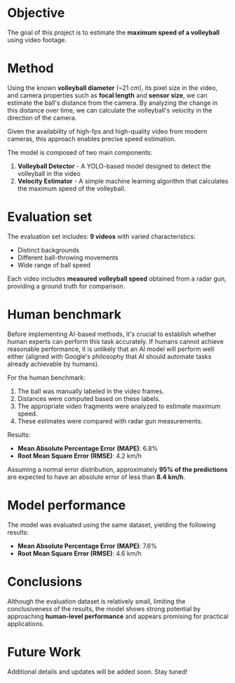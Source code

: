 # Objective
The goal of this project is to estimate the **maximum speed of a volleyball** using video footage.

# Method
Using the known **volleyball diameter** (~21 cm), its pixel size in the video, and camera properties such as **focal length** and **sensor size**, we can estimate the ball's distance from the camera. By analyzing the change in this distance over time, we can calculate the volleyball's velocity in the direction of the camera.

Given the availability of high-fps and high-quality video from modern cameras, this approach enables precise speed estimation.

The model is composed of two main components:
1. **Volleyball Detector** - A YOLO-based model designed to detect the volleyball in the video
2. **Velocity Estimator** - A simple machine learning algorithm that calculates the maximum speed of the volleyball.

# Evaluation set
The evaluation set includes:
**9 videos** with varied characteristics:
- Distinct backgrounds
- Different ball-throwing movements
- Wide range of ball speed

Each video includes **measured volleyball speed** obtained from a radar gun, providing a ground truth for comparison.

# Human benchmark
Before implementing AI-based methods, it's crucial to establish whether human experts can perform this task accurately. If humans cannot achieve reasonable performance, it is unlikely that an AI model will perform well either (aligned with Google's philosophy that AI should automate tasks already achievable by humans).

For the human benchmark:
1. The ball was manually labeled in the video frames.
2. Distances were computed based on these labels.
3. The appropriate video fragments were analyzed to estimate maximum speed.
4. These estimates were compared with radar gun measurements.

Results:
- **Mean Absolute Percentage Error (MAPE)**: 6.8%
- **Root Mean Square Error (RMSE)**: 4.2 km/h

Assuming a normal error distribution, approximately **95% of the predictions** are expected to have an absolute error of less than **8.4 km/h**.

# Model performance
The model was evaluated using the same dataset, yielding the following results:

- **Mean Absolute Percentage Error (MAPE)**: 7.6%
- **Root Mean Square Error (RMSE)**: 4.6 km/h

# Conclusions
Although the evaluation dataset is relatively small, limiting the conclusiveness of the results, the model shows strong potential by approaching **human-level performance** and appears promising for practical applications.

# Future Work
Additional details and updates will be added soon. Stay tuned!
